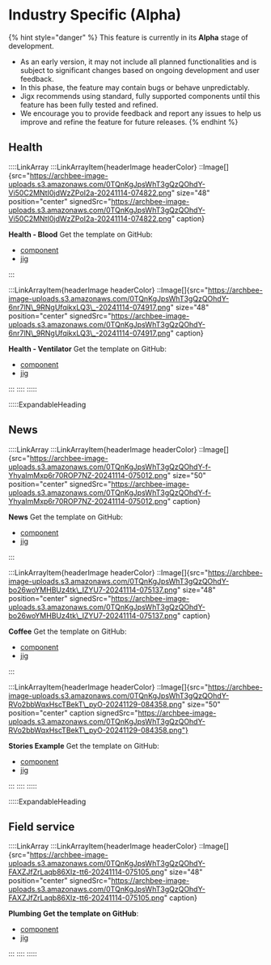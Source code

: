 # Industry Specific (Alpha)

{% hint style="danger" %}
This feature is currently in its **Alpha** stage of development.

* As an early version, it may not include all planned functionalities and is subject to significant changes based on ongoing development and user feedback.
* In this phase, the feature may contain bugs or behave unpredictably.
* Jigx recommends using standard, fully supported components until this feature has been fully tested and refined.
* We encourage you to provide feedback and report any issues to help us improve and refine the feature for future releases.
{% endhint %}

## Health

::::LinkArray :::LinkArrayItem{headerImage headerColor} ::Image\[]{src="https://archbee-image-uploads.s3.amazonaws.com/0TQnKgJpsWhT3gQzQOhdY-Vi50C2MNtI0jdWzZPoI2a-20241114-074822.png" size="48" position="center" signedSrc="https://archbee-image-uploads.s3.amazonaws.com/0TQnKgJpsWhT3gQzQOhdY-Vi50C2MNtI0jdWzZPoI2a-20241114-074822.png" caption}

**Health - Blood** Get the template on GitHub:

* [component](https://github.com/jigx-com/jigx-samples/blob/main/quickstart/jigx-samples/components/templates/health/blood.jigx)
* [jig](https://github.com/jigx-com/jigx-samples/blob/d5eb38a64423482ed10703b0b2889709beee309c/quickstart/jigx-samples/jigs/custom-components/templates/health/blood.jigx)

:::

:::LinkArrayItem{headerImage headerColor} ::Image\[]{src="https://archbee-image-uploads.s3.amazonaws.com/0TQnKgJpsWhT3gQzQOhdY-6nr7lN\_9RNgUfqikxLQ3\_-20241114-074917.png" size="48" position="center" signedSrc="https://archbee-image-uploads.s3.amazonaws.com/0TQnKgJpsWhT3gQzQOhdY-6nr7lN\_9RNgUfqikxLQ3\_-20241114-074917.png" caption}

**Health - Ventilator** Get the template on GitHub:

* [component](https://github.com/jigx-com/jigx-samples/blob/main/quickstart/jigx-samples/components/templates/health/ventilator.jigx)
* [jig](https://github.com/jigx-com/jigx-samples/blob/d5eb38a64423482ed10703b0b2889709beee309c/quickstart/jigx-samples/jigs/custom-components/templates/health/ventilator.jigx)

::: :::: :::::

:::::ExpandableHeading

## News

::::LinkArray :::LinkArrayItem{headerImage headerColor} ::Image\[]{src="https://archbee-image-uploads.s3.amazonaws.com/0TQnKgJpsWhT3gQzQOhdY-f-YhyaImMxp6r70ROP7NZ-20241114-075012.png" size="50" position="center" signedSrc="https://archbee-image-uploads.s3.amazonaws.com/0TQnKgJpsWhT3gQzQOhdY-f-YhyaImMxp6r70ROP7NZ-20241114-075012.png" caption}

**News** Get the template on GitHub:

* [component](https://github.com/jigx-com/jigx-samples/blob/main/quickstart/jigx-samples/components/molecules-organisms/news/news-categories.jigx)
* [jig](https://github.com/jigx-com/jigx-samples/blob/d5eb38a64423482ed10703b0b2889709beee309c/quickstart/jigx-samples/jigs/custom-components/templates/news/news.jigx)

:::

:::LinkArrayItem{headerImage headerColor} ::Image\[]{src="https://archbee-image-uploads.s3.amazonaws.com/0TQnKgJpsWhT3gQzQOhdY-bo26woYMHBUz4tk\_IZYU7-20241114-075137.png" size="48" position="center" signedSrc="https://archbee-image-uploads.s3.amazonaws.com/0TQnKgJpsWhT3gQzQOhdY-bo26woYMHBUz4tk\_IZYU7-20241114-075137.png" caption}

**Coffee** Get the template on GitHub:

* [component](https://github.com/jigx-com/jigx-samples/tree/main/quickstart/jigx-samples/components/templates/coffee)
* [jig](https://github.com/jigx-com/jigx-samples/blob/d5eb38a64423482ed10703b0b2889709beee309c/quickstart/jigx-samples/jigs/custom-components/templates/hospitality/coffee.jigx)

:::

:::LinkArrayItem{headerImage headerColor} ::Image\[]{src="https://archbee-image-uploads.s3.amazonaws.com/0TQnKgJpsWhT3gQzQOhdY-RVo2bbWqxHscTBekT\_pyO-20241129-084358.png" size="50" position="center" caption signedSrc="https://archbee-image-uploads.s3.amazonaws.com/0TQnKgJpsWhT3gQzQOhdY-RVo2bbWqxHscTBekT\_pyO-20241129-084358.png"}

**Stories Example** Get the template on GitHub:

* [component](https://github.com/jigx-com/jigx-samples/tree/main/quickstart/jigx-samples/components/templates/coffee)
* [jig](https://github.com/jigx-com/jigx-samples/blob/main/quickstart/jigx-samples/jigs/custom-components/templates/news/news.jigx)

::: :::: :::::

:::::ExpandableHeading

## Field service

::::LinkArray :::LinkArrayItem{headerImage headerColor} ::Image\[]{src="https://archbee-image-uploads.s3.amazonaws.com/0TQnKgJpsWhT3gQzQOhdY-FAXZJfZrLaqb86XIz-tt6-20241114-075105.png" size="48" position="center" signedSrc="https://archbee-image-uploads.s3.amazonaws.com/0TQnKgJpsWhT3gQzQOhdY-FAXZJfZrLaqb86XIz-tt6-20241114-075105.png" caption}

**Plumbing** **Get the template on GitHub**:

* [component](https://github.com/jigx-com/jigx-samples/tree/main/quickstart/jigx-samples/components/templates/plumbing)
* [jig](https://github.com/jigx-com/jigx-samples/blob/d5eb38a64423482ed10703b0b2889709beee309c/quickstart/jigx-samples/jigs/custom-components/templates/plumbing/plumbing.jigx)

::: :::: :::::

